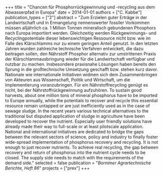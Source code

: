 +++
title = "Chancen für Phosphorrückgewinnung und -recycling aus dem Abwasserpfad in Europa"
date = 2014-01-01
authors = ["C. Kabbe"]
publication_types = ["2"]
abstract = "Zum Erzielen guter Erträge in der Landwirtschaft und in Ermangelung nennenswerter fossiler Vorkommen müssen alljährlich ca. 1 Million Tonnen mineralisch gebundenen Phosphors nach Europa importiert werden. Gleichzeitig werden Rückgewinnungs- und Recyclingpotentiale dieser lebenswichtigen Ressource nicht bzw. wie im Falle des Klärschlamms nur zu einem geringen Anteil genutzt. In den letzten Jahren wurden zahlreiche technische Verfahren entwickelt, die dazu beitragen sollen, den Nährstoff Phosphor alternativ zur umstrittenen Praxis der Klärschlammausbringung wieder für die Landwirtschaft verfügbar und nutzbar zu machen. Insbesondere praxisnahe Lösungen haben bereits den Sprung in die großtechnische Umsetzung geschafft bzw. stehen kurz davor. Nationale wie internationale Initiativen widmen sich dem Zusammenbringen von Akteuren aus Wissenschaft, Politik und Wirtschaft, um die Implementierung voranzubringen. Für ein Nährstoffrecycling genügt es nicht, bei der Nährstoffrückgewinnung aufzuhören.  To sustain good harvests, about one million tons of mineral phosphorus have to be imported to Europe annually, while the potentials to recover and recycle this essential resource remain untapped or are just inefficiently used as in the case of sewage sludge. In the recent years various technical alternatives to the traditional but disputed application of sludge in agriculture have been developed to recover the nutrient. Especially user friendly solutions have already made their way to full-scale or at least pilotscale application. National and international initiatives are dedicated to bridge the gaps between the relevant sectors of science, policy and industry to finally foster wide-spread implementation of phosphorus recovery and recycling. It is not enough to just recover nutrients. To achieve real recycling, the gap between recovery and return of phosphorus into the nutrient cycle needs to be closed. The supply side needs to match with the requirements of the demand side."
selected = false
publication = "*Bornimer Agrartechnische Berichte, Heft 86*"
projects = ["prex"]
+++

